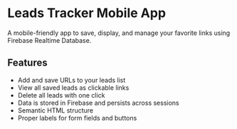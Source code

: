 # Leads Tracker Mobile App

A mobile-friendly app to save, display, and manage your favorite links using Firebase Realtime Database.

## Features

- Add and save URLs to your leads list
- View all saved leads as clickable links
- Delete all leads with one click
- Data is stored in Firebase and persists across sessions
- Semantic HTML structure
- Proper labels for form fields and buttons
